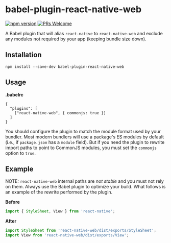 # babel-plugin-react-native-web

[![npm version][package-badge]][package-url] [![PRs Welcome](https://img.shields.io/badge/PRs-welcome-brightgreen.svg)](https://reactjs.org/docs/how-to-contribute.html#your-first-pull-request)

A Babel plugin that will alias `react-native` to `react-native-web` and exclude
any modules not required by your app (keeping bundle size down).

## Installation

```
npm install --save-dev babel-plugin-react-native-web
```

## Usage

**.babelrc**

```
{
  "plugins": [
    ["react-native-web", { commonjs: true }]
  ]
}
```

You should configure the plugin to match the module format used by your
bundler. Most modern bundlers will use a package's ES modules by default (i.e.,
if `package.json` has a `module` field). But if you need the plugin to rewrite
import paths to point to CommonJS modules, you must set the `commonjs` option
to `true`.

## Example

NOTE: `react-native-web` internal paths are _not stable_ and you must not rely
on them. Always use the Babel plugin to optimize your build. What follows is an
example of the rewrite performed by the plugin.

**Before**

```js
import { StyleSheet, View } from 'react-native';
```

**After**

```js
import StyleSheet from 'react-native-web/dist/exports/StyleSheet';
import View from 'react-native-web/dist/exports/View';
```

[package-badge]: https://img.shields.io/npm/v/babel-plugin-react-native-web.svg?style=flat
[package-url]: https://www.npmjs.com/package/babel-plugin-react-native-web
